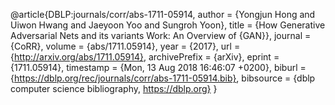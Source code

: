@article{DBLP:journals/corr/abs-1711-05914,
  author    = {Yongjun Hong and
               Uiwon Hwang and
               Jaeyoon Yoo and
               Sungroh Yoon},
  title     = {How Generative Adversarial Nets and its variants Work: An Overview
               of {GAN}},
  journal   = {CoRR},
  volume    = {abs/1711.05914},
  year      = {2017},
  url       = {http://arxiv.org/abs/1711.05914},
  archivePrefix = {arXiv},
  eprint    = {1711.05914},
  timestamp = {Mon, 13 Aug 2018 16:46:07 +0200},
  biburl    = {https://dblp.org/rec/journals/corr/abs-1711-05914.bib},
  bibsource = {dblp computer science bibliography, https://dblp.org}
}